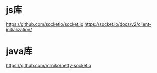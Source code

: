 # js库
https://github.com/socketio/socket.io
https://socket.io/docs/v2/client-initialization/

# java库
https://github.com/mrniko/netty-socketio